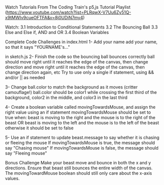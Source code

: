 Watch Tutorials
From The Coding Train's p5,js Tutorial Playlist (https://www.youtube.com/watch?list=PLRqwX-V7Uu6Zy51Q-x9tMWIv9cueOFTFA&v=8j0UDiN7my4)

Watch:
3.1 Introduction to Conditional Statements
3.2 The Bouncing Ball
3.3 Else and Else if, AND and OR
3.4 Boolean Variables

Complete Code Challenges
in index.html
1- Add your name
add your name, so that it says "YOURNAME's..."

in sketch.js
2- Finish the code so the bouncing ball bounces correctly
ball should move right until it reaches the edge of the canvas, then change direction and move right until it reaches the edge of the canvas, then change direction again, etc
Try to use only a single if statement, using && and/or || as needed

3- Change ball.color to match the background as it moves (critter camouflage!)
ball.color should be color1 while crossing the first third of the background, color2 in the middle, and color3 in the last third

4- Create a boolean variable called movingTowardsMouse, and assign the right value using an if statement
movingTowardsMouse should be set to true when:
beast is moving to the right and the mouse is to the right of the beast
OR beast is moving to the left and the mouse is to the left of the beast
otherwise it should be set to false

5- Use an if statement to update beast.message to say whether it is chasing or fleeing the mouse
If movingTowardsMouse is true, the message should say "Chasing mouse"
If movingTowardsMouse is false, the message should say "Fleeing mouse"

Bonus Challenge
Make your beast move and bounce in both the x and y directions.
Ensure that beast still bounces the entire width of the canvas.
The movingTowardMouse boolean should still only care about the x-axis values.




